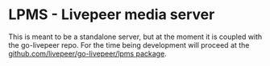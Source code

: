 # LPMS - Livepeer media server

This is meant to be a standalone server, but at the moment it is
coupled with the go-livepeer repo. For the time being development will
proceed at the
[github.com/livepeer/go-livepeer/lpms package](https://github.com/livepeer/go-livepeer/lpms).
